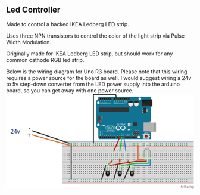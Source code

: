 ## Led Controller

Made to control a hacked IKEA Ledberg LED strip.

Uses three NPN transistors to control the color of the light strip via Pulse Width Modulation.

Originally made for IKEA Ledberg LED strip, but should work for any common cathode RGB led strip.

Below is the wiring diagram for Uno R3 board. Please note that this wiring requires a power source for the board as well. I would suggest wiring a 24v to 5v step-down converter from the LED power supply into the arduino board, so you can get away with one power source.
![](Wirings.png)
